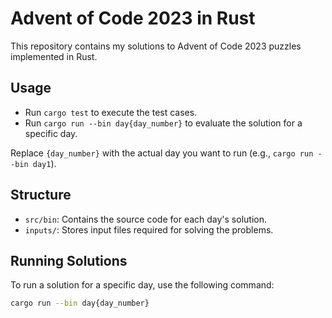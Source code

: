 # Advent of Code 2023 in Rust

This repository contains my solutions to Advent of Code 2023 puzzles implemented in Rust.

## Usage

- Run `cargo test` to execute the test cases.
- Run `cargo run --bin day{day_number}` to evaluate the solution for a specific day.

Replace `{day_number}` with the actual day you want to run (e.g., `cargo run --bin day1`).

## Structure

- `src/bin`: Contains the source code for each day's solution.
- `inputs/`: Stores input files required for solving the problems.

## Running Solutions

To run a solution for a specific day, use the following command:

```bash
cargo run --bin day{day_number}
